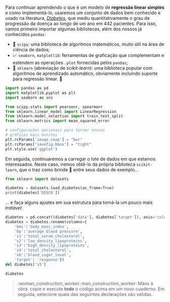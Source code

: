 Para continuar aprendendo o que é um modelo de **regressão linear simples** e como implementá-lo, usaremos um conjunto de dados bem conhecido e usado na literatura, [_Diabetes_](https://www4.stat.ncsu.edu/~boos/var.select/diabetes.html), que mediu quantitativamente o grau de progressão da doença ao longo de um ano em 442 pacientes. Para isso, vamos primeiro importar algumas bibliotecas, além dos nossos já conhecidos `pandas`:
 
  * 🔢 `scipy`: uma biblioteca de algoritmos matemáticos, muito útil na área de ciência de dados;
  * 📈 `seaborn`, `matplotlib`: ferramentas de graficação que complementam e estendem as operações `.plot` fornecidas pelos `pandas`;
  * 🤖 `sklearn` (abreviação de _scikit-learn_): uma biblioteca popular com algoritmos de aprendizado automático, obviamente incluindo suporte para regressão linear. 🎊


```python
import pandas as pd
import matplotlib.pyplot as plt
import seaborn as sns

from scipy.stats import pearsonr, spearmanr
from sklearn.linear_model import LinearRegression
from sklearn.model_selection import train_test_split
from sklearn.metrics import mean_squared_error

# configurações opcionais para tornar nossos
# gráficos mais bonitos
plt.rcParams['image.cmap'] = "bwr"
plt.rcParams['savefig.bbox'] = "tight"
plt.style.use('ggplot')
```

Em seguida, continuaremos a carregar o lote de dados em que estamos interessados. Neste caso, iremos obtê-lo da própria biblioteca `scikit-learn`, que o traz como brinde 🎁 entre seus dados de exemplo...

```python
from sklearn import datasets

diabetes = datasets.load_diabetes(as_frame=True)
print(diabetes['DESCR'])
```

... e faça alguns ajustes em sua estrutura para torná-la um pouco mais _tratável_:

```python
diabetes = pd.concat((diabetes['data'], diabetes['target']), axis='columns')
diabetes = diabetes.rename(columns={
    'bmi':'body_mass_index',
    'bp':'average blood pressure',
    's1':'total_serum_cholesterol',
    's2':'low_density_lipoproteins',
    's3':'high_density_lipoproteins',
    's4':'total_cholesterol',
    's6':'blood_sugar_level',
    'target': 'response'})
del diabetes['s5']

diabetes
```

> :woman_construction_worker::man_construction_worker: Mãos à obra: copie e execute **todo** o código acima em um novo cuaderno. Em seguida, selecione quais das seguintes declarações são válidas.
